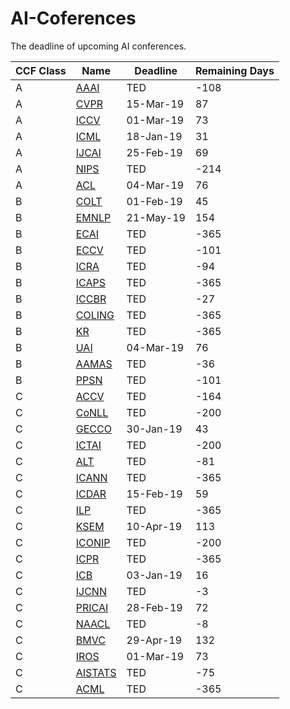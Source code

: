 # AI-Coferences
The deadline of upcoming AI conferences.


CCF Class | Name | Deadline | Remaining Days
 ----- | ----- | ------| ------ 
A | [AAAI]()                                                          | TED       | -108
A | [CVPR](http://cvpr2019.thecvf.com/program/doctoral_consortium)    | 15-Mar-19 | 87
A | [ICCV](http://iccv2019.thecvf.com/submission/timeline)            | 01-Mar-19 | 73
A | [ICML](https://icml.cc/Conferences/2019/CallForPapers)            | 18-Jan-19 | 31
A | [IJCAI](https://ijcai19.org/)                                     | 25-Feb-19 | 69
A | [NIPS](https://neurips.cc/Conferences/2018/Dates)                 | TED       | -214
A | [ACL](http://www.acl2019.org/EN/index.xhtml)                      | 04-Mar-19 | 76
B | [COLT]()                                                          | 01-Feb-19 | 45
B | [EMNLP](https://www.emnlp-ijcnlp2019.org/)                        | 21-May-19 | 154
B | [ECAI]()                                                          | TED       | -365
B | [ECCV]()                                                          | TED       | -101
B | [ICRA](https://www.icra2019.org/contribute/call-for-papers)       | TED       | -94
B | [ICAPS]()                                                         | TED       | -365
B | [ICCBR](https://icaps19.icaps-conference.org/)                    | TED       | -27
B | [COLING]()                                                        | TED       | -365
B | [KR]()                                                            | TED       | -365
B | [UAI](http://auai.org/uai2019/cfp.php)                            | 04-Mar-19 | 76
B | [AAMAS](http://aamas2019.encs.concordia.ca/)                      | TED       | -36
B | [PPSN]()                                                          | TED       | -101
C | [ACCV]()                                                          | TED       | -164
C | [CoNLL](http://www.conll.org/)                                    | TED       | -200
C | [GECCO](https://gecco-2019.sigevo.org/index.html/Call+for+Papers) | 30-Jan-19 | 43
C | [ICTAI](http://ictai2018.org)                                     | TED       | -200
C | [ALT](http://alt2019.algorithmiclearningtheory.org)               | TED       | -81
C | [ICANN](https://e-nns.org/icann2019/)                             | TED       | -365
C | [ICDAR](http://icdar2019.org/)                                    | 15-Feb-19 | 59
C | [ILP]()                                                           | TED       | -365
C | [KSEM](http://www.ksem.conferences.academy/)                      | 10-Apr-19 | 113 
C | [ICONIP](https://conference.cs.cityu.edu.hk/iconip)               | TED       | -200
C | [ICPR](https://iapr.org/conferences)                              | TED       | -365
C | [ICB](http://www.icb2019.org/)                                    | 03-Jan-19 | 16 
C | [IJCNN](https://www.ijcnn.org)                                    | TED       | -3 
C | [PRICAI](https://www.pricai.org/2019)                             | 28-Feb-19 | 72
C | [NAACL](http://naacl2019.org)                                     | TED       | -8
C | [BMVC](http://bmvc2019.org)                                       | 29-Apr-19 | 132
C | [IROS](http://www.cityu.edu.hk/iros2019)                          | 01-Mar-19 | 73 
C | [AISTATS](http://www.aistats.org)                                 | TED       | -75 
C | [ACML](http://www.acml-conf.org)                                  | TED       | -365

